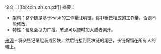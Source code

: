 论文：![[bitcoin_zh_cn.pdf]]
摘要：
* 架构：整个链是基于Hash的工作量证明链。除非重做相应的工作量，否则不能修改。
* 特性：信息会尽力广播，节点可以随时加入或者离开。

[来源](https://www.woshipm.com/it/5442018.html) - 将交易记录组装成区块，然后链接到区块链的尾巴，长链保留在所有人的端上。
